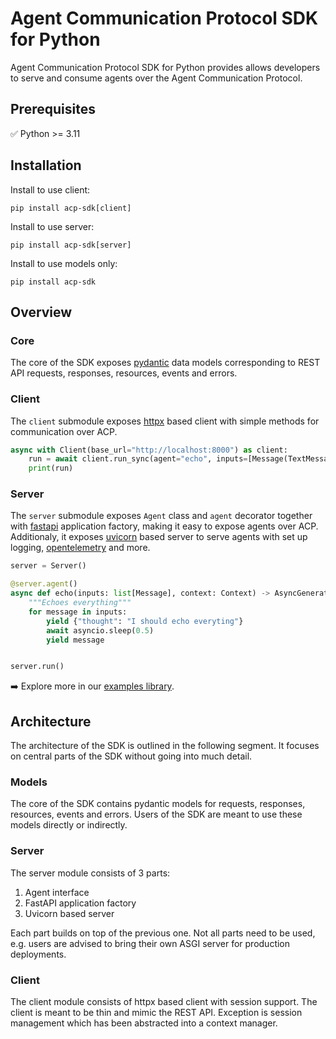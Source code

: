 # Agent Communication Protocol SDK for Python

Agent Communication Protocol SDK for Python provides allows developers to serve and consume agents over the Agent Communication Protocol.

## Prerequisites

✅ Python >= 3.11

## Installation

Install to use client:

```shell
pip install acp-sdk[client]
```

Install to use server:

```shell
pip install acp-sdk[server]
```

Install to use models only:

```shell
pip install acp-sdk
```

## Overview

### Core

The core of the SDK exposes [pydantic](https://docs.pydantic.dev/) data models corresponding to REST API requests, responses, resources, events and errors.


### Client

The `client` submodule exposes [httpx](https://www.python-httpx.org/) based client with simple methods for communication over ACP.

```python
async with Client(base_url="http://localhost:8000") as client:
    run = await client.run_sync(agent="echo", inputs=[Message(TextMessagePart(content="Howdy!"))])
    print(run)

```

### Server

The `server` submodule exposes `Agent` class and `agent` decorator together with [fastapi](https://fastapi.tiangolo.com/) application factory, making it easy to expose agents over ACP. Additionaly, it exposes [uvicorn](https://www.uvicorn.org/) based server to serve agents with set up logging, [opentelemetry](https://opentelemetry.io/) and more.

```python
server = Server()

@server.agent()
async def echo(inputs: list[Message], context: Context) -> AsyncGenerator[RunYield, RunYieldResume]:
    """Echoes everything"""
    for message in inputs:
        yield {"thought": "I should echo everyting"}
        await asyncio.sleep(0.5)
        yield message


server.run()
```

➡️ Explore more in our [examples library](/python/examples).

## Architecture

The architecture of the SDK is outlined in the following segment. It focuses on central parts of the SDK without going into much detail.

### Models

The core of the SDK contains pydantic models for requests, responses, resources, events and errors. Users of the SDK are meant to use these models directly or indirectly.

### Server

The server module consists of 3 parts:
  
  1. Agent interface
  2. FastAPI application factory
  3. Uvicorn based server

Each part builds on top of the previous one. Not all parts need to be used, e.g. users are advised to bring their own ASGI server for production deployments.

### Client

The client module consists of httpx based client with session support. The client is meant to be thin and mimic the REST API. Exception is session management which has been abstracted into a context manager.


  